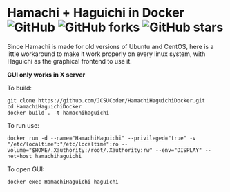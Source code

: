 # Hamachi + Haguichi in Docker ![GitHub](https://img.shields.io/github/license/JCSUCoder/HamachiHaguichiDocker) ![GitHub forks](https://img.shields.io/github/forks/JCSUCoder/HamachiHaguichiDocker?style=social) ![GitHub stars](https://img.shields.io/github/stars/JCSUCoder/HamachiHaguichiDocker?style=social) 
Since Hamachi is made for old versions of Ubuntu and CentOS, here is a little workaround to make it work properly on every linux system, with Haguichi as the graphical frontend to use it.

**GUI only works in X server**

To build:

```shell
git clone https://github.com/JCSUCoder/HamachiHaguichiDocker.git
cd HamachiHaguichiDocker
docker build . -t hamachihaguichi
```

To run use:

```shell
docker run -d --name="HamachiHaguichi" --privileged="true" -v "/etc/localtime":"/etc/localtime":ro --volume="$HOME/.Xauthority:/root/.Xauthority:rw" --env="DISPLAY" --net=host hamachihaguichi
```

To open GUI:

```shell
docker exec HamachiHaguichi haguichi
```

